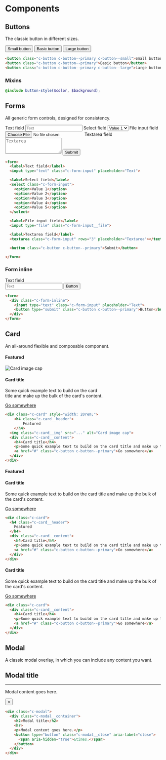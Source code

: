 # Components

## Buttons
The classic button in different sizes.

<div class="Docs">
  <button class="c-button c-button--primary c-button--small">Small button</button>
  <button class="c-button c-button--primary">Basic button</button>
  <button class="c-button c-button--primary c-button--large">Large button</button>
</div>

```html
<button class="c-button c-button--primary c-button--small">Small button</button>
<button class="c-button c-button--primary">Basic button</button>
<button class="c-button c-button--primary c-button--large">Large button</button>
```

### Mixins
```scss
@include button-style($color, $background);
```

## Forms
All generic form controls, designed for consistency.

<div class="Docs">
  <form>
    <label>Text field</label>
    <input type="text" class="c-form-input" placeholder="Text">
    <label>Select field</label>
    <select class="c-form-input">
      <option>Value 1</option>
      <option>Value 2</option>
      <option>Value 3</option>
      <option>Value 4</option>
      <option>Value 5</option>
    </select>
    <label>File input field</label>
    <input type="file" class="c-form-input__file">
    <label>Textarea field</label>
    <textarea class="c-form-input" rows="3" placeholder="Textarea"></textarea>
    <button class="c-button c-button--primary">Submit</button>
  </form>
</div>

```html
<form>
  <label>Text field</label>
  <input type="text" class="c-form-input" placeholder="Text">

  <label>Select field</label>
  <select class="c-form-input">
    <option>Value 1</option>
    <option>Value 2</option>
    <option>Value 3</option>
    <option>Value 4</option>
    <option>Value 5</option>
  </select>

  <label>File input field</label>
  <input type="file" class="c-form-input__file">

  <label>Textarea field</label>
  <textarea class="c-form-input" rows="3" placeholder="Textarea"></textarea>

  <button class="c-button c-button--primary">Submit</button>

</form>
```

### Form inline  
<div class="Docs u-mt1">
  <form>
    <label>Text field</label>
    <div class="c-form-inline">
      <input type="text" class="c-form-input" placeholder="Text">
      <button type="submit" class="c-button c-button--primary">Button</button>
    </div>
  </form> 
</div>

```html
<form>
  <div class="c-form-inline">
    <input type="text" class="c-form-input" placeholder="Text">
    <button type="submit" class="c-button c-button--primary">Button</button>
  </div>
</form>
```

## Card
An all-around flexible and composable component.

<div class="Docs">
  <div class="c-card" style="width: 20rem;">
    <h4 class="c-card__header">
        Featured
    </h4>
    <img class="c-card__img" src="https://upload.wikimedia.org/wikipedia/en/5/59/TMNT1987_Shredder.png" alt="Card image cap">
    <div class="c-card__content">
      <h4>Card title</h4>
      <p>Some quick example text to build on the card title and make up the bulk of the card's content.</p>
      <a href="#" class="c-button c-button--primary">Go somewhere</a>
    </div>
  </div>
</div>

```html
<div class="c-card" style="width: 20rem;">
    <h4 class="c-card__header">
        Featured
    </h4>
  <img class="c-card__img" src="..." alt="Card image cap">
  <div class="c-card__content">
    <h4>Card title</h4>
    <p>Some quick example text to build on the card title and make up the bulk of the card's content.</p>
    <a href="#" class="c-button c-button--primary">Go somewhere</a>
  </div>
</div>
```

<div class="Docs">
  <div class="c-card">
    <h4 class="c-card__header">
        Featured
    </h4>
    <!-- <img class="c-card__img" src="https://upload.wikimedia.org/wikipedia/en/5/59/TMNT1987_Shredder.png" alt="Card image cap"> -->
    <div class="c-card__content">
      <h4>Card title</h4>
      <p>Some quick example text to build on the card title and make up the bulk of the card's content.</p>
      <a href="#" class="c-button c-button--primary">Go somewhere</a>
    </div>
  </div>
</div>

```html
<div class="c-card">
  <h4 class="c-card__header">
    Featured
  </h4>
  <div class="c-card__content">
    <h4>Card title</h4>
    <p>Some quick example text to build on the card title and make up the bulk of the card's content.</p>
    <a href="#" class="c-button c-button--primary">Go somewhere</a>
  </div>
</div>
```

<div class="Docs">
  <div class="c-card">
    <div class="c-card__content">
      <h4>Card title</h4>
      <p>Some quick example text to build on the card title and make up the bulk of the card's content.</p>
      <a href="#" class="c-button c-button--primary">Go somewhere</a>
    </div>
  </div>
</div>

```html
<div class="c-card">
  <div class="c-card__content">
    <h4>Card title</h4>
    <p>Some quick example text to build on the card title and make up the bulk of the card's content.</p>
    <a href="#" class="c-button c-button--primary">Go somewhere</a>
  </div>
</div>
```

## Modal
A classic modal overlay, in which you can include any content you want.

<div class="Docs">
  <div class="this-component-modal">
    <div class="c-modal__container">
      <h2 class="u-mb0">Modal title</h2>
      <hr>
      <p>Modal content goes here.</p>
      <button type="button" class="c-modal__close" aria-label="close">
        <span aria-hidden="true">×</span>
      </button>
    </div>
  </div>
</div>

```html
<div class="c-modal">
  <div class="c-modal__container">
    <h2>Modal title</h2>
    <hr>
    <p>Modal content goes here.</p>
    <button type="button" class="c-modal__close" aria-label="close">
      <span aria-hidden="true">&times;</span>
    </button>
  </div>
</div>
```